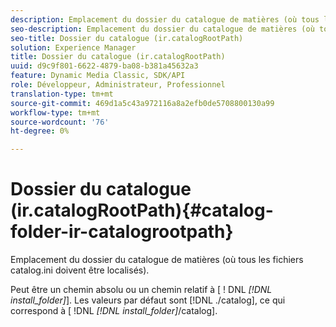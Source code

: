 ```yaml
---
description: Emplacement du dossier du catalogue de matières (où tous les fichiers catalog.ini doivent être localisés).
seo-description: Emplacement du dossier du catalogue de matières (où tous les fichiers catalog.ini doivent être localisés).
seo-title: Dossier du catalogue (ir.catalogRootPath)
solution: Experience Manager
title: Dossier du catalogue (ir.catalogRootPath)
uuid: d9c9f801-6622-4879-ba08-b381a45632a3
feature: Dynamic Media Classic, SDK/API
role: Développeur, Administrateur, Professionnel
translation-type: tm+mt
source-git-commit: 469d1a5c43a972116a8a2efb0de5708800130a99
workflow-type: tm+mt
source-wordcount: '76'
ht-degree: 0%

---
```



# Dossier du catalogue (ir.catalogRootPath){#catalog-folder-ir-catalogrootpath}

Emplacement du dossier du catalogue de matières (où tous les fichiers catalog.ini doivent être localisés).

Peut être un chemin absolu ou un chemin relatif à [ ! DNL *[!DNL install_folder]*]. Les valeurs par défaut sont [!DNL ./catalog], ce qui correspond à [ !DNL *[!DNL install_folder]*/catalog].
